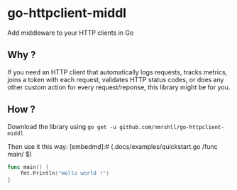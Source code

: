 # go-httpclient-middl
Add middleware to your HTTP clients in Go

## Why ?
If you need an HTTP client that automatically logs requests, tracks metrics, joins a token with each request, validates HTTP status codes, or does any other custom action for every request/reponse, this library might be for you.

## How ?
Download the library using `go get -u github.com/nmrshll/go-httpclient-middl`

Then use it this way:
[embedmd]:# (.docs/examples/quickstart.go /func main/ $)
```go
func main() {
	fmt.Println("Hello world !")
}
```
